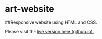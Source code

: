 # art-website
##Responsive website using HTML and CSS.

Please visit the [live version here (github.io).](https://irvang.github.io/art-website/)

